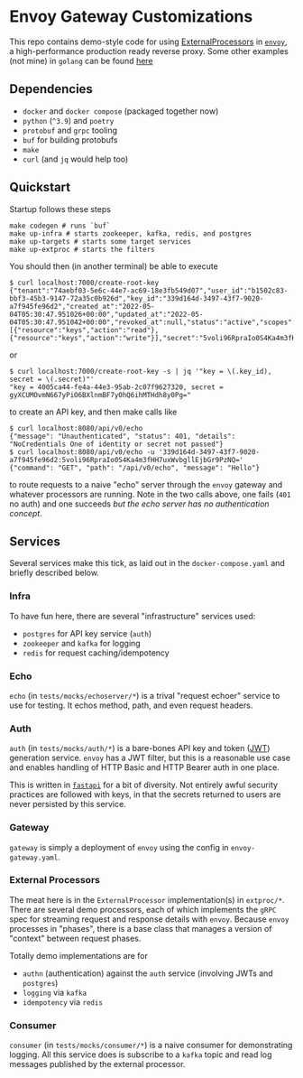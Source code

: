 # Envoy Gateway Customizations

This repo contains demo-style code for using [ExternalProcessors](https://www.envoyproxy.io/docs/envoy/latest/configuration/http/http_filters/ext_proc_filter) in [`envoy`](https://www.envoyproxy.io/docs/envoy/latest/), a high-performance production ready reverse proxy. Some other examples (not mine) in `golang` can be found [here](https://github.com/google/envoy-processor-examples)

## Dependencies

* `docker` and `docker compose` (packaged together now)
* `python` (`^3.9`) and `poetry`
* `protobuf` and `grpc` tooling
* `buf` for building protobufs
* `make`
* `curl` (and `jq` would help too)

## Quickstart

Startup follows these steps
```shell
make codegen # runs `buf`
make up-infra # starts zookeeper, kafka, redis, and postgres
make up-targets # starts some target services
make up-extproc # starts the filters
```

You should then (in another terminal) be able to execute
```
$ curl localhost:7000/create-root-key
{"tenant":"74aebf03-5e6c-44e7-ac69-18e3fb549d07","user_id":"b1502c83-bbf3-45b3-9147-72a35c0b926d","key_id":"339d164d-3497-43f7-9020-a7f945fe96d2","created_at":"2022-05-04T05:30:47.951026+00:00","updated_at":"2022-05-04T05:30:47.951042+00:00","revoked_at":null,"status":"active","scopes":[{"resource":"keys","action":"read"},{"resource":"keys","action":"write"}],"secret":"5voli96RpraIo0S4Ka4m3fHH7uxWvbgllEjbGr9PzNQ="}
```
or 
```shell
$ curl localhost:7000/create-root-key -s | jq '"key = \(.key_id), secret = \(.secret)"'
"key = 4005ca44-fe4a-44e3-95ab-2c07f9627320, secret = gyXCUMOvmN667yPiO6BXlnmBF7yOhQ6ihMTHdh8y0Pg="
```
to create an API key, and then make calls like
```shell
$ curl localhost:8080/api/v0/echo
{"message": "Unauthenticated", "status": 401, "details": "NoCredentials One of identity or secret not passed"}
$ curl localhost:8080/api/v0/echo -u '339d164d-3497-43f7-9020-a7f945fe96d2:5voli96RpraIo0S4Ka4m3fHH7uxWvbgllEjbGr9PzNQ='
{"command": "GET", "path": "/api/v0/echo", "message": "Hello"}
```
to route requests to a naive "echo" server through the `envoy` gateway and whatever processors are running. Note in the two calls above, one fails (`401` no auth) and one succeeds _but the echo server has no authentication concept_.  

## Services

Several services make this tick, as laid out in the `docker-compose.yaml` and briefly described below. 

### Infra

To have fun here, there are several "infrastructure" services used:
* `postgres` for API key service (`auth`)
* `zookeeper` and `kafka` for logging
* `redis` for request caching/idempotency

### Echo

`echo` (in `tests/mocks/echoserver/*`) is a trival "request echoer" service to use for testing. It echos method, path, and even request headers. 

### Auth

`auth` (in `tests/mocks/auth/*`) is a bare-bones API key and token ([JWT](https://jwt.io/)) generation service. `envoy` has a JWT filter, but this is a reasonable use case and enables handling of HTTP Basic and HTTP Bearer auth in one place. 

This is written in [`fastapi`](https://fastapi.tiangolo.com/) for a bit of diversity. Not entirely awful security practices are followed with keys, in that the secrets returned to users are never persisted by this service. 

### Gateway 

`gateway` is simply a deployment of `envoy` using the config in `envoy-gateway.yaml`. 

### External Processors

The meat here is in the `ExternalProcessor` implementation(s) in `extproc/*`. There are several demo processors, each of which implements the `gRPC` spec for streaming request and response details with `envoy`. Because `envoy` processes in "phases", there is a base class that manages a version of "context" between request phases. 

Totally demo implementations are for
* `authn` (authentication) against the `auth` service (involving JWTs and `postgres`)
* `logging` via `kafka`
* `idempotency` via `redis` 

### Consumer

`consumer` (in `tests/mocks/consumer/*`) is a naive consumer for demonstrating logging. All this service does is subscribe to a `kafka` topic and read log messages published by the external processor. 
